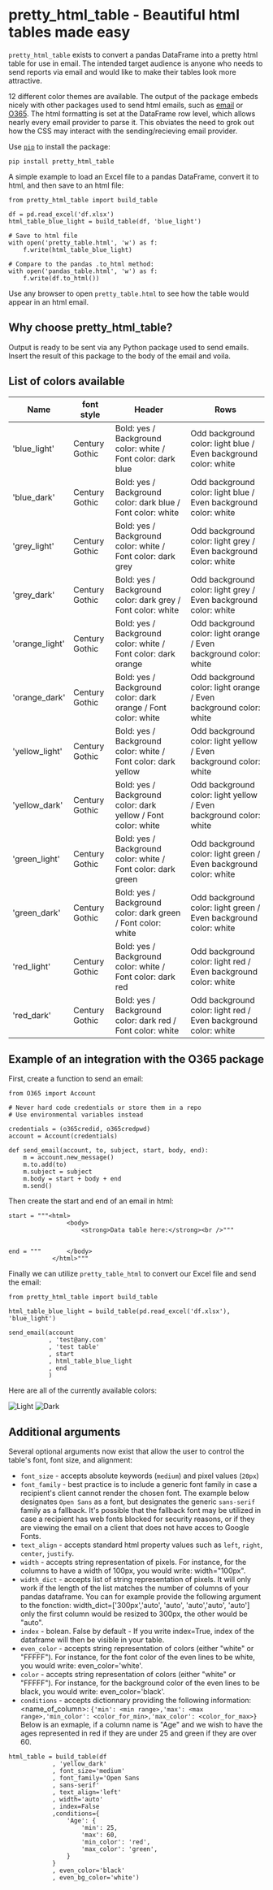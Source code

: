 # pretty_html_table - Beautiful html tables made easy

`pretty_html_table` exists to convert a pandas DataFrame into a pretty html table for use in email.  The intended target audience is anyone who needs to send reports via email and would like to make their tables look more attractive.

12 different color themes are available. The output of the package embeds nicely with other packages used to send html emails, such as [email](https://docs.python.org/3/library/email.examples.html) or [O365](https://pypi.org/project/O365/).
The html formatting is set at the DataFrame row level, which allows nearly every email provider to parse it.  This obviates the need to grok out how the CSS may interact with the sending/recieving email provider.

Use [`pip`](https://pypi.org/project/pretty-html-table/) to install the package:

```
pip install pretty_html_table
```

A simple example to load an Excel file to a pandas DataFrame, convert it to html, and then save to an html file:

```
from pretty_html_table import build_table

df = pd.read_excel('df.xlsx')
html_table_blue_light = build_table(df, 'blue_light')

# Save to html file
with open('pretty_table.html', 'w') as f:
    f.write(html_table_blue_light)

# Compare to the pandas .to_html method:
with open('pandas_table.html', 'w') as f:
    f.write(df.to_html())
```

Use any browser to open `pretty_table.html` to see how the table would appear in an html email.


## Why choose pretty_html_table?

Output is ready to be sent via any Python package used to send emails. Insert the result of this package to the body of the email and voila.


## List of colors available

| Name          | font style     | Header                                                        | Rows                                                              |
|---------------|----------------|---------------------------------------------------------------|-------------------------------------------------------------------|
| 'blue_light'  | Century Gothic | Bold: yes / Background color: white / Font color: dark blue   | Odd background color: light blue / Even background color: white   |
| 'blue_dark'    | Century Gothic | Bold: yes / Background color: dark blue / Font color: white   | Odd background color: light blue / Even background color: white   |
| 'grey_light'   | Century Gothic | Bold: yes / Background color: white / Font color: dark grey   | Odd background color: light grey / Even background color: white   |
| 'grey_dark'    | Century Gothic | Bold: yes / Background color: dark grey / Font color: white   | Odd background color: light grey / Even background color: white   |
| 'orange_light' | Century Gothic | Bold: yes / Background color: white / Font color: dark orange | Odd background color: light orange / Even background color: white |
| 'orange_dark'  | Century Gothic | Bold: yes / Background color: dark orange / Font color: white | Odd background color: light orange / Even background color: white |
| 'yellow_light' | Century Gothic | Bold: yes / Background color: white / Font color: dark yellow | Odd background color: light yellow / Even background color: white |
| 'yellow_dark'  | Century Gothic | Bold: yes / Background color: dark yellow / Font color: white | Odd background color: light yellow / Even background color: white |
| 'green_light'  | Century Gothic | Bold: yes / Background color: white / Font color: dark green  | Odd background color: light green / Even background color: white  |
| 'green_dark'   | Century Gothic | Bold: yes / Background color: dark green / Font color: white  | Odd background color: light green / Even background color: white  |
| 'red_light'  | Century Gothic | Bold: yes / Background color: white / Font color: dark red | Odd background color: light red / Even background color: white  |
| 'red_dark'   | Century Gothic | Bold: yes / Background color: dark red / Font color: white  | Odd background color: light red / Even background color: white  |


## Example of an integration with the O365 package

First, create a function to send an email:

```
from O365 import Account

# Never hard code credentials or store them in a repo
# Use environmental variables instead

credentials = (o365credid, o365credpwd)
account = Account(credentials)

def send_email(account, to, subject, start, body, end):
    m = account.new_message()
    m.to.add(to)
    m.subject = subject
    m.body = start + body + end
    m.send()
```

Then create the start and end of an email in html:

```
start = """<html>
                <body>
                    <strong>Data table here:</strong><br />"""


end = """       </body>
            </html>"""
```

Finally we can utilize `pretty_table_html` to convert our Excel file and send the email:

```
from pretty_html_table import build_table

html_table_blue_light = build_table(pd.read_excel('df.xlsx'), 'blue_light')

send_email(account
           , 'test@any.com'
           , 'test table'
           , start
           , html_table_blue_light
           , end
           )
```

Here are all of the currently available colors: 

![Light](image/1.PNG)
![Dark](image/2.PNG)

## Additional arguments
Several optional arguments now exist that allow the user to control the table's font, font size, and alignment:

* `font_size` - accepts absolute keywords (`medium`) and pixel values (`20px`)
* `font_family` - best practice is to include a generic font family in case a recipient's client cannot render the chosen font.  The example below designates `Open Sans` as a font, but designates the generic `sans-serif` family as a fallback.  It's possible that the fallback font may be utilized in case a recipient has web fonts blocked for security reasons, or if they are viewing the email on a client that does not have acces to Google Fonts.
* `text_align` - accepts standard html property values such as `left`, `right`, `center`, `justify`.
* `width` - accepts string representation of pixels. For instance, for the columns to have a width of 100px, you would write: width="100px".
* `width_dict` - accepts list of string representation of pixels. It will only work if the length of the list matches the number of columns of your pandas dataframe. You can for example provide the following argument to the fonction: width_dict=['300px','auto', 'auto', 'auto','auto', 'auto'] only the first column would be resized to 300px, the other would be "auto".
* `index` - bolean. False by default - If you write index=True, index of the dataframe will then be visible in your table.
* `even_color` - accepts string representation of colors (either "white" or "FFFFF"). For instance, for the font color of the even lines to be white, you would write: even_color='white'.
* `color` - accepts string representation of colors (either "white" or "FFFFF"). For instance, for the background color of the even lines to be black, you would write: even_color='black'.
* `conditions` - accepts dictionnary providing the following information: <name_of_column>: `{'min': <min range>,'max': <max range>,'min_color': <color_for_min>,'max_color': <color_for_max>}` Below is an exmaple, if a column name is "Age" and we wish to have the ages represented in red if they are under 25 and green if they are over 60.


```
html_table = build_table(df
            , 'yellow_dark'
            , font_size='medium'
            , font_family='Open Sans
            , sans-serif'
            , text_align='left'
            , width='auto'
            , index=False
            ,conditions={
                'Age': {
                    'min': 25,
                    'max': 60,
                    'min_color': 'red',
                    'max_color': 'green',
                }
            }
			, even_color='black'
			, even_bg_color='white')
```